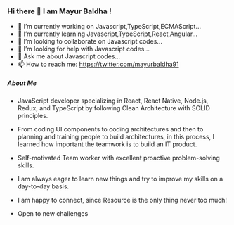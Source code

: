 
### Hi there 👋 I am Mayur Baldha !
- 🔭 I’m currently working on Javascript,TypeScript,ECMAScript...
- 🌱 I’m currently learning Javascript,TypeScript,React,Angular...
- 👯 I’m looking to collaborate on Javascript codes...
- 🤔 I’m looking for help with Javascript codes...
- 💬 Ask me about Javascript codes...
- 📫 How to reach me: https://twitter.com/mayurbaldha91

##### About Me
- JavaScript developer specializing in React, React Native, Node.js, Redux, and TypeScript by following Clean Architecture with SOLID principles. 

- From coding UI components to coding architectures and then to planning and training people to build architectures, in this process, I learned how important the teamwork is to build an IT product.

- Self-motivated Team worker with excellent proactive problem-solving skills.

- I am always eager to learn new things and try to improve my skills on a day-to-day basis.

- I am happy to connect, since Resource is the only thing never too much! 

- Open to new challenges

<!--
**mayurbaldha/mayurbaldha** is a ✨ _special_ ✨ repository because its `README.md` (this file) appears on your GitHub profile.

Here are some ideas to get you started:

- 🔭 I’m currently working on Javascript,TypeScript,ECMAScript...
- 🌱 I’m currently learning Javascript,TypeScript...
- 👯 I’m looking to collaborate on Javascript codes...
- 🤔 I’m looking for help with Javascript codes...
- 💬 Ask me about Javascript codes...
- 📫 How to reach me: https://twitter.com/mayurbaldha91
- 😄 Pronouns: ...
- ⚡ Fun fact: ...
-->

